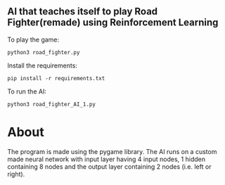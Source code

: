 ## AI that teaches itself to play Road Fighter(remade) using Reinforcement Learning 

To play the game:

``` console
python3 road_fighter.py
```

Install the requirements:

```console
pip install -r requirements.txt
```

To run the AI:

``` console
python3 road_fighter_AI_1.py
```

# About

The program is made using the pygame library. The AI runs on a custom made neural network with input
layer having 4 input nodes, 1 hidden containing 8 nodes and the output layer containing 2 nodes (i.e. left or right).

